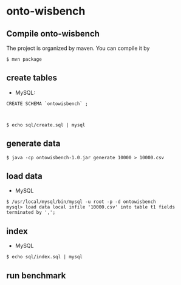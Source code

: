 onto-wisbench
=============

Compile onto-wisbench 
---------------------

The project is organized by maven. You can compile it by

```
$ mvn package
```


create tables
-------------

* MySQL: 


```
CREATE SCHEMA `ontowisbench` ;
```

```


$ echo sql/create.sql | mysql

```

generate data
-------------

```
$ java -cp ontowisbench-1.0.jar generate 10000 > 10000.csv 
```

load data
---------

* MySQL

```
$ /usr/local/mysql/bin/mysql -u root -p -d ontowisbench
mysql> load data local infile '10000.csv' into table t1 fields terminated by ',';
```

index
-----

* MySQL

```
$ echo sql/index.sql | mysql
```

run benchmark
-------------



